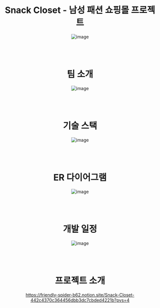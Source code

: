 <div align = "center">

#  Snack Closet - 남성 패션 쇼핑몰 프로젝트
![image](https://github.com/kky6940/shoppingmall/assets/163812092/ea70079a-8151-4314-a2bf-bfb1442477d4)
<br /><br /><br /><br />

# 팀 소개
![image](https://github.com/kky6940/shoppingmall/assets/163812092/7751414f-92d5-446c-97dc-745a1f392075)
<br /><br /><br /><br />

# 기술 스택   
![image](https://github.com/kky6940/shoppingmall/assets/163812092/c227bc7c-afae-4872-9e54-ced09ff6e8db)
<br /><br /><br /><br />

# ER 다이어그램
![image](https://github.com/kky6940/shoppingmall/assets/163812092/b72f2fc7-da15-4c9d-9058-21884a1f1a5f)
<br /><br /><br /><br />

# 개발 일정
![image](https://github.com/kky6940/shoppingmall/assets/163812092/a0633aac-95bf-442a-9b8d-3f96bbc9a515)
<br /><br /><br /><br />

# 프로젝트 소개
https://friendly-spider-b62.notion.site/Snack-Closet-442c4370c364456dbb3dc7cbded4221b?pvs=4

</div>
